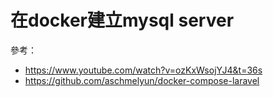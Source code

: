 # 在docker建立mysql server

參考：
 - https://www.youtube.com/watch?v=ozKxWsojYJ4&t=36s
 - https://github.com/aschmelyun/docker-compose-laravel